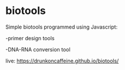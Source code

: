 # biotools

Simple biotools programmed using Javascript:

-primer design tools

-DNA-RNA conversion tool


live: https://drunkoncaffeine.github.io/biotools/
